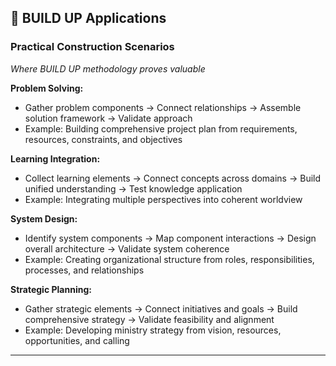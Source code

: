 ## 🎯 BUILD UP Applications

### Practical Construction Scenarios
*Where BUILD UP methodology proves valuable*

**Problem Solving:**
- Gather problem components → Connect relationships → Assemble solution framework → Validate approach
- Example: Building comprehensive project plan from requirements, resources, constraints, and objectives

**Learning Integration:**
- Collect learning elements → Connect concepts across domains → Build unified understanding → Test knowledge application
- Example: Integrating multiple perspectives into coherent worldview

**System Design:**
- Identify system components → Map component interactions → Design overall architecture → Validate system coherence
- Example: Creating organizational structure from roles, responsibilities, processes, and relationships

**Strategic Planning:**
- Gather strategic elements → Connect initiatives and goals → Build comprehensive strategy → Validate feasibility and alignment
- Example: Developing ministry strategy from vision, resources, opportunities, and calling

---

